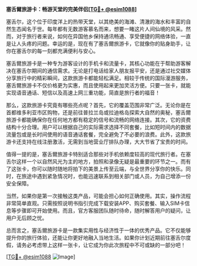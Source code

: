 **塞舌爾旅游卡：畅游天堂的完美伴侣[[TG💪+ @esim1088](https://t.me/s/esim1088)]**

塞舌尔，这个位于印度洋上的热带天堂，以其绝美的海滩、清澈的海水和丰富的自然生态闻名于世。每年都有无数游客慕名而来，想要一睹这片人间仙境的风采。然而，对于旅行者来说，如何在异国他乡保持通讯畅通、享受便捷的网络体验，一直是让人头疼的问题。幸运的是，现在有了塞舌爾旅游卡，它就像你的贴身助手，让你在塞舌尔的每一刻都充满便利与安心。

塞舌爾旅游卡是一种专为游客设计的手机卡和流量卡，其核心功能在于帮助游客解决在塞舌尔期间的通信需求。无论是打电话给家人朋友报平安，还是通过社交媒体分享旅行中的精彩瞬间，这款旅游卡都能轻松满足。相较于传统的国际漫游服务，塞舌爾旅游卡不仅价格更为实惠，而且使用起来更加灵活方便。只要一张卡，就能实现语音通话、短信以及高速上网三重功能，简直是旅行者的福音！

那么，这款旅游卡究竟有哪些亮点呢？首先，它的覆盖范围非常广泛。无论你是在首都维多利亚市区购物，还是前往普拉兰岛或拉迪格岛探索大自然的奥秘，塞舌爾旅游卡都能确保你在任何地方都有稳定的信号和流畅的网络连接。其次，它的资费结构十分合理。用户可以根据自己的实际需求选择不同套餐，比如短时间内的数据流量包或是长时间使用的语音通话套餐，完全避免了不必要的浪费。此外，这款旅游卡还支持在线注册激活，无需到当地营业厅排队办理，大大节省了宝贵的时间。

值得一提的是，塞舌爾旅游卡特别适合那些对手机依赖度较高的现代旅行者。在塞舌尔这样一个以自然风光为主的地方，拍照和录像无疑是最重要的环节之一。而有了这张卡，你可以随时随地将拍下的美景上传至云端，与全世界分享你的快乐。同时，在旅途中遇到紧急情况时，也能迅速联系到相关部门或人员，为自己增添一份安全保障。

当然，如果你是第一次接触这类产品，可能会担心如何正确使用。其实，操作流程非常简单直观。只需按照说明书指引完成下载安装APP、购买套餐、输入SIM卡信息等步骤即可开始使用。而且，官方客服团队随时待命，随时解答用户的疑问，让用户无后顾之忧。

总而言之，塞舌爾旅游卡是一款集实用性与经济性于一体的优秀产品。它不仅能够提升你的旅行体验，还能让你更好地融入当地生活。如果你计划近期前往塞舌尔度假，请务必考虑带上这样一张卡，让它成为你此次旅程中不可或缺的一部分吧！

[[TG💪+ @esim1088](https://t.me/s/esim1088) ![Image](https://i.postimg.cc/4NQfJmqS/Snipaste-2025-05-13-00-14-12.png)]